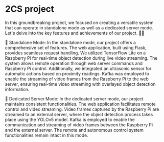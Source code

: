 # 2CS project
In this groundbreaking project, we focused on creating a versatile system that can operate in standalone mode as well as a dedicated server mode. Let's delve into the key features and achievements of our project. 📝💡

🔹 Standalone Mode:
In the standalone mode, our project offers a comprehensive set of features. The web application, built using Flask, provides seamless request handling. We utilized TensorFlow Lite on a Raspberry Pi for real-time object detection during live video streaming. The system allows remote operation through web server commands and Raspberry Pi control. Additionally, we integrated an ultrasonic sensor for automatic actions based on proximity readings. Kafka was employed to enable the streaming of video frames from the Raspberry Pi to the web server, ensuring real-time video streaming with overlayed object detection information.

🔹 Dedicated Server Mode:
In the dedicated server mode, our project maintains consistent functionalities. The web application facilitates remote control and video streaming. Video frames captured by the Raspberry Pi are streamed to an external server, where the object detection process takes place using the YOLOv5 model. Kafka is employed to enable the communication and streaming of video frames between the Raspberry Pi and the external server. The remote and autonomous control system functionalities remain intact in this mode.
